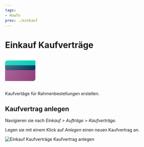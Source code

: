 ```yaml
---
tags:
- HowTo
prev: ./einkauf
---
```

# Einkauf Kaufverträge
![icons_odoo_purchase](assets/icons_odoo_purchase.png)

Kaufvertäge für Rahmenbestellungen erstellen.

## Kaufvertrag anlegen

Navigieren sie nach *Einkauf > Aufträge > Kaufverträge*.

Legen sie mit einem Klick auf *Anlegen* einen neuen Kaufvertrag an.

![Einkauf Kaufverträge Kaufvertrag anlegen](assets/Einkauf%20Kaufverträge%20Kaufvertrag%20anlegen.png)

